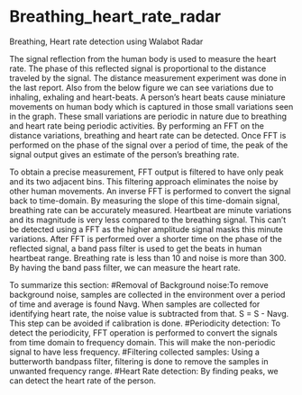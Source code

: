 # Breathing_heart_rate_radar
Breathing, Heart rate detection using Walabot Radar

The signal reflection from the human body is used to measure the heart rate. The phase of this reflected signal is proportional to the distance traveled by the signal. The distance measurement experiment was done in the last report. Also from the below figure we can see variations due to inhaling, exhaling and heart-beats. A person’s heart beats cause miniature movements on human body which is captured in those small variations seen in the graph. These small variations are periodic in nature due to breathing and heart rate being periodic activities. 
By performing an FFT on the distance variations, breathing and heart rate can be detected. Once FFT is performed on the phase of the signal over a period of time, the peak of the signal output gives an estimate of the person’s breathing rate. 

To obtain a precise measurement, FFT output is filtered to have only peak and its two adjacent bins. This filtering approach eliminates the noise by other human movements. An inverse FFT is performed to convert the signal back to time-domain. By measuring the slope of this time-domain signal, breathing rate can be accurately measured. 
Heartbeat are minute variations and its magnitude is very less compared to the breathing signal. This can’t be detected using a FFT as the higher amplitude signal masks this minute variations. After FFT is performed over a shorter time on the phase of the reflected signal, a band pass filter is used to get the beats in human heartbeat range. Breathing rate is less than 10 and noise is more than 300. By having the band pass filter, we can measure the heart rate. 

To summarize this section:
#Removal of Background noise:To remove background noise, samples are collected in the environment over a period of time and average is found Navg. When samples are collected for identifying heart rate, the noise value is subtracted from that.  S = S - Navg. This step can be avoided if calibration is done.
#Periodicity detection: To detect the periodicity, FFT operation is performed to convert the signals from time domain to  frequency domain. This will make the non-periodic signal to have less frequency. 
#Filtering collected samples: Using a butterworth bandpass filter, filtering is done to remove the samples in unwanted frequency range. 
#Heart Rate detection: By finding peaks, we can detect the heart rate of the person. 
